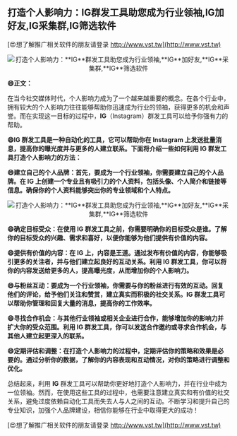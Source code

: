## **打造个人影响力：**IG**群发工具助您成为行业领袖,**IG**加好友,**IG**采集群,**IG**筛选软件**

[😍想了解推广相关软件的朋友请登录 http://www.vst.tw](http://www.vst.tw)

 <center><img src="https://vst.tw/MP4/tuiguang/png/5.png" alt="打造个人影响力：**IG**群发工具助您成为行业领袖,**IG**加好友,**IG**采集群,**IG**筛选软件"></center>

**😄正文：**

在当今社交媒体时代，个人影响力成为了一个越来越重要的概念。在各个行业中，拥有较大的个人影响力往往能够帮助你迅速成为行业的领袖，获得更多的机会和声誉。而在实现这一目标的过程中，**IG**（Instagram）群发工具可以给予你强有力的帮助。

**😄**IG** 群发工具是一种自动化的工具，它可以帮助你在 Instagram 上发送批量消息，提高你的曝光度并与更多的人建立联系。下面将介绍一些如何利用 **IG** 群发工具打造个人影响力的方法：**

**😄建立自己的个人品牌：首先，要成为一个行业领袖，你需要建立自己的个人品牌。在 **IG** 上创建一个专业且有吸引力的个人资料，包括头像、个人简介和链接等信息。确保你的个人资料能够突出你的专业领域和个人特点。**

 <center><img src="https://vst.tw/MP4/tuiguang/png/5.png" alt="打造个人影响力：**IG**群发工具助您成为行业领袖,**IG**加好友,**IG**采集群,**IG**筛选软件"></center>

**😄确定目标受众：在使用 **IG** 群发工具之前，你需要明确你的目标受众是谁。了解你的目标受众的兴趣、需求和喜好，以便你能够为他们提供有价值的内容。**

**😄提供有价值的内容：在 **IG** 上，内容是王道。通过发布有价值的内容，你能够吸引更多的关注者，并与他们建立起良好的互动关系。利用 **IG** 群发工具，你可以将你的内容发送给更多的人，提高曝光度，从而增加你的个人影响力。**

**😄与粉丝互动：要成为一个行业领袖，你需要与你的粉丝进行有效的互动。回复他们的评论，给予他们关注和赞赏，建立真实而积极的社交关系。**IG** 群发工具可以帮助你管理和回复大量的消息，提高你的工作效率。**

**😄寻找合作机会：与其他行业领袖或相关企业进行合作，能够增加你的影响力并扩大你的受众范围。利用 **IG** 群发工具，你可以发送合作邀约或寻求合作机会，与其他人建立起更深入的联系。**

**😄定期评估和调整：在打造个人影响力的过程中，定期评估你的策略和效果是必要的。通过分析你的数据，了解你的内容表现和互动情况，对你的策略进行调整和优化。**

总结起来，利用 **IG** 群发工具可以帮助你更好地打造个人影响力，并在行业中成为一位领袖。然而，在使用这些工具的过程中，也需要注意建立真实和有价值的社交关系，避免过度依赖自动化工具而失去人与人之间的互动。不断学习和提升自己的专业知识，加强个人品牌建设，相信你能够在行业中取得更大的成功！

[😍想了解推广相关软件的朋友请登录 http://www.vst.tw](http://www.vst.tw)



